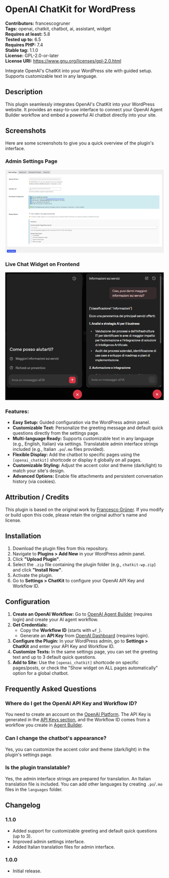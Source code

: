 # OpenAI ChatKit for WordPress

**Contributors:** francescogruner  
**Tags:** openai, chatkit, chatbot, ai, assistant, widget  
**Requires at least:** 5.8  
**Tested up to:** 6.5  
**Requires PHP:** 7.4  
**Stable tag:** 1.1.0  
**License:** GPL-2.0-or-later  
**License URI:** https://www.gnu.org/licenses/gpl-2.0.html

Integrate OpenAI's ChatKit into your WordPress site with guided setup. Supports customizable text in any language.

## Description

This plugin seamlessly integrates OpenAI's ChatKit into your WordPress website. It provides an easy-to-use interface to connect your OpenAI Agent Builder workflow and embed a powerful AI chatbot directly into your site.

## Screenshots

Here are some screenshots to give you a quick overview of the plugin's interface.

### Admin Settings Page
![Screenshot of the ChatKit settings page in WordPress admin](screenshots/backend-settings.png)

### Live Chat Widget on Frontend
![Screenshot of the ChatKit widget displayed on a website page](screenshots/frontend-chat.png)

### Features:

*   **Easy Setup:** Guided configuration via the WordPress admin panel.
*   **Customizable Text:** Personalize the greeting message and default quick questions directly from the settings page.
*   **Multi-language Ready:** Supports customizable text in any language (e.g., English, Italian) via settings. Translatable admin interface strings included (e.g., Italian `.po`/`.mo` files provided).
*   **Flexible Display:** Add the chatbot to specific pages using the `[openai_chatkit]` shortcode or display it globally on all pages.
*   **Customizable Styling:** Adjust the accent color and theme (dark/light) to match your site's design.
*   **Advanced Options:** Enable file attachments and persistent conversation history (via cookies).

## Attribution / Credits

This plugin is based on the original work by [Francesco Grüner](https://francescogruner.it). If you modify or build upon this code, please retain the original author's name and license.

## Installation

1.  Download the plugin files from this repository.
2.  Navigate to **Plugins > Add New** in your WordPress admin panel.
3.  Click **"Upload Plugin"**.
4.  Select the `.zip` file containing the plugin folder (e.g., `chatkit-wp.zip`) and click **"Install Now"**.
5.  Activate the plugin.
6.  Go to **Settings > ChatKit** to configure your OpenAI API Key and Workflow ID.

## Configuration

1.  **Create an OpenAI Workflow:** Go to [OpenAI Agent Builder](https://platform.openai.com/agent-builder) (requires login) and create your AI agent workflow.
2.  **Get Credentials:**
    *   Copy the **Workflow ID** (starts with `wf_`).
    *   Generate an **API Key** from [OpenAI Dashboard](https://platform.openai.com/api-keys) (requires login).
3.  **Configure the Plugin:** In your WordPress admin, go to **Settings > ChatKit** and enter your API Key and Workflow ID.
4.  **Customize Texts:** In the same settings page, you can set the greeting text and up to 3 default quick questions.
5.  **Add to Site:** Use the `[openai_chatkit]` shortcode on specific pages/posts, or check the "Show widget on ALL pages automatically" option for a global chatbot.

## Frequently Asked Questions

### Where do I get the OpenAI API Key and Workflow ID?

You need to create an account on the [OpenAI Platform](https://platform.openai.com/). The API Key is generated in the [API Keys section](https://platform.openai.com/api-keys), and the Workflow ID comes from a workflow you create in [Agent Builder](https://platform.openai.com/agent-builder).

### Can I change the chatbot's appearance?

Yes, you can customize the accent color and theme (dark/light) in the plugin's settings page.

### Is the plugin translatable?

Yes, the admin interface strings are prepared for translation. An Italian translation file is included. You can add other languages by creating `.po`/`.mo` files in the `languages` folder.

## Changelog

### 1.1.0
*   Added support for customizable greeting and default quick questions (up to 3).
*   Improved admin settings interface.
*   Added Italian translation files for admin interface.

### 1.0.0
*   Initial release.
